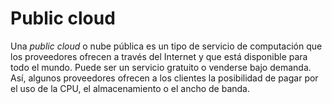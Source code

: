 # Public cloud

Una _public cloud_ o nube pública es un tipo de servicio de computación que los proveedores ofrecen a través del Internet y que está disponible para todo el mundo. Puede ser un servicio gratuito o venderse bajo demanda. Así, algunos proveedores ofrecen a los clientes la posibilidad de pagar por el uso de la CPU, el almacenamiento o el ancho de banda.
